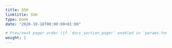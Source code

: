 ```yaml
---
title: SSH
linktitle: SSH
type: book
date: "2020-10-18T00:00:00+01:00"

# Prev/next pager order (if `docs_section_pager` enabled in `params.toml`)
weight: 1
---
```


